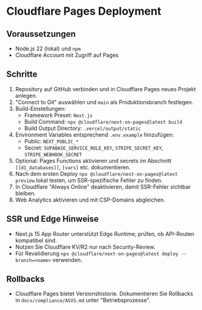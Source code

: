 # Cloudflare Pages Deployment

## Voraussetzungen
- Node.js 22 (lokal) und `npm`
- Cloudflare Account mit Zugriff auf Pages

## Schritte
1. Repository auf GitHub verbinden und in Cloudflare Pages neues Projekt anlegen.
2. "Connect to Git" auswählen und `main` als Produktionsbranch festlegen.
3. Build-Einstellungen:
   - Framework Preset: `Next.js`
   - Build Command: `npx @cloudflare/next-on-pages@latest build`
   - Build Output Directory: `.vercel/output/static`
4. Environment Variables entsprechend `.env.example` hinzufügen:
   - Public: `NEXT_PUBLIC_*`
   - Secret: `SUPABASE_SERVICE_ROLE_KEY`, `STRIPE_SECRET_KEY`, `STRIPE_WEBHOOK_SECRET`
5. Optional: Pages Functions aktivieren und secrets im Abschnitt `[[d1_databases]]`, `[vars]` etc. dokumentieren.
6. Nach dem ersten Deploy `npx @cloudflare/next-on-pages@latest preview` lokal testen, um SSR-spezifische Fehler zu finden.
7. In Cloudflare "Always Online" deaktivieren, damit SSR-Fehler sichtbar bleiben.
8. Web Analytics aktivieren und mit CSP-Domains abgleichen.

## SSR und Edge Hinweise
- Next.js 15 App Router unterstützt Edge Runtime; prüfen, ob API-Routen kompatibel sind.
- Nutzen Sie Cloudflare KV/R2 nur nach Security-Review.
- Für Revalidierung `npx @cloudflare/next-on-pages@latest deploy --branch=<name>` verwenden.

## Rollbacks
- Cloudflare Pages bietet Versionshistorie. Dokumentieren Sie Rollbacks in `docs/compliance/ASVS.md` unter "Betriebsprozesse".
